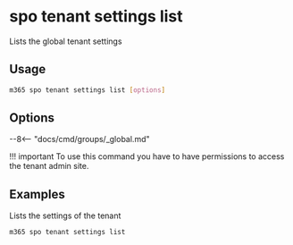 # spo tenant settings list

Lists the global tenant settings

## Usage

```sh
m365 spo tenant settings list [options]
```

## Options

--8<-- "docs/cmd/groups/_global.md"

!!! important
    To use this command you have to have permissions to access the tenant admin site.

## Examples

Lists the settings of the tenant

```sh
m365 spo tenant settings list
```
